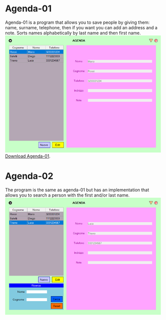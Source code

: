 # Agenda-01
Agenda-01 is a program that allows you to save people by giving them:
name, surname, telephone, then if you want you can add an address and a note.
Sorts names alphabetically by last name and then first name.
![Image](agenda1imm.png "icon")
[Download Agenda-01](https://github.com/AbdullahXPlab/POWER-KI-APPS/raw/main/Agenda/Agenda-01.pwk).
 
# Agenda-02
The program is the same as agenda-01 but has an implementation
that allows you to search a person with the first and/or last name.
![Image](agenda2imm.png "icon")

